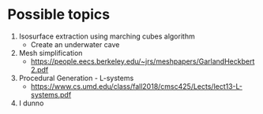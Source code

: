 # Possible topics 

1. Isosurface extraction using marching cubes algorithm 
   - Create an underwater cave
2. Mesh simplification
   - https://people.eecs.berkeley.edu/~jrs/meshpapers/GarlandHeckbert2.pdf
3. Procedural Generation - L-systems
   - https://www.cs.umd.edu/class/fall2018/cmsc425/Lects/lect13-L-systems.pdf
4. I dunno
